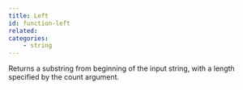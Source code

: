 ```yaml
---
title: Left
id: function-left
related:
categories:
    - string
---
```


Returns a substring from beginning of the input string, with a length specified by the count argument.